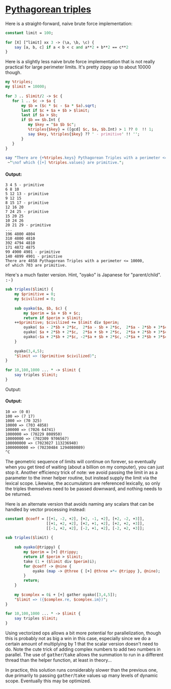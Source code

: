 [1]: http://rosettacode.org/wiki/Pythagorean_triples

# [Pythagorean triples][1]

Here is a straight-forward, naive brute force implementation:

```perl
constant limit = 100;
 
for [X] [^limit] xx 3 -> (\a, \b, \c) {
    say [a, b, c] if a < b < c and a**2 + b**2 == c**2
}
```


Here is a slightly less naive brute force implementation that is not really practical for large perimeter limits. It's pretty zippy up to about 10000 though.

```perl
my %triples;
my $limit = 10000;
 
for 3 .. $limit/2 -> $c {
   for 1 .. $c -> $a {
       my $b = ($c * $c - $a * $a).sqrt;
       last if $c + $a + $b > $limit;
       last if $a > $b;
       if $b == $b.Int {
          my $key = "$a $b $c";
          %triples{$key} = ([gcd] $c, $a, $b.Int) > 1 ?? 0  !! 1;
          say $key, %triples{$key} ?? ' - primitive' !! '';
       }
   } 
}
 
say "There are {+%triples.keys} Pythagorean Triples with a perimeter <= $limit,"
 ~"\nof which {[+] %triples.values} are primitive.";
```

#### Output:
```
3 4 5 - primitive
6 8 10
5 12 13 - primitive
9 12 15
8 15 17 - primitive
12 16 20
7 24 25 - primitive
15 20 25
10 24 26
20 21 29 - primitive
...
196 4800 4804
310 4800 4810
392 4794 4810
171 4872 4875
99 4900 4901 - primitive
140 4899 4901 - primitive
There are 4858 Pythagorean Triples with a perimeter <= 10000,
of which 703 are primitive.
```


Here's a much faster version. Hint, "oyako" is Japanese for "parent/child". <tt>:-)</tt>

```perl
sub triples($limit) {
    my $primitive = 0;
    my $civilized = 0;
 
    sub oyako($a, $b, $c) {
        my $perim = $a + $b + $c;
        return if $perim > $limit;
    ++$primitive; $civilized += $limit div $perim;
        oyako( $a - 2*$b + 2*$c,  2*$a - $b + 2*$c,  2*$a - 2*$b + 3*$c);
        oyako( $a + 2*$b + 2*$c,  2*$a + $b + 2*$c,  2*$a + 2*$b + 3*$c);
        oyako(-$a + 2*$b + 2*$c, -2*$a + $b + 2*$c, -2*$a + 2*$b + 3*$c);
    }
 
    oyako(3,4,5);
    "$limit => ($primitive $civilized)";
}
 
for 10,100,1000 ... * -> $limit {
    say triples $limit;
}
```


Output:


#### Output:
```
10 => (0 0)
100 => (7 17)
1000 => (70 325)
10000 => (703 4858)
100000 => (7026 64741)
1000000 => (70229 808950)
10000000 => (702309 9706567)
100000000 => (7023027 113236940)
1000000000 => (70230484 1294080089)
^C
```


The geometric sequence of limits will continue on forever, so eventually when you get tired of waiting (about a billion on my computer), you can just stop it. Another efficiency trick of note: we avoid passing the limit in as a parameter to the inner helper routine, but instead supply the limit via the lexical scope. Likewise, the accumulators are referenced lexically, so only the triples themselves need to be passed downward, and nothing needs to be returned.



Here is an alternate version that avoids naming any scalars that can be handled by vector processing instead:

```perl
constant @coeff = [[+1, -2, +2], [+2, -1, +2], [+2, -2, +3]],
                  [[+1, +2, +2], [+2, +1, +2], [+2, +2, +3]],
                  [[-1, +2, +2], [-2, +1, +2], [-2, +2, +3]];
 
sub triples($limit) {
 
    sub oyako(@trippy) {
        my $perim = [+] @trippy;
        return if $perim > $limit;
        take (1 + ($limit div $perim)i);
        for @coeff -> @nine {
            oyako (map -> @three { [+] @three »*« @trippy }, @nine);
        }
        return;
    }
 
    my $complex = 0i + [+] gather oyako([3,4,5]);
    "$limit => ({$complex.re, $complex.im})";
}
 
for 10,100,1000 ... * -> $limit {
    say triples $limit;
}
```


Using vectorized ops allows a bit more potential for parallelization, though this is probably not as big a win in this case, especially since we do a certain amount of multiplying by 1 that the scalar version doesn't need to do.
Note the cute trick of adding complex numbers to add two numbers in parallel.
The use of <tt>gather</tt>/<tt>take</tt> allows the summation to run in a different thread than the helper function, at least in theory...



In practice, this solution runs considerably slower than the previous one, due primarily to passing <tt>gather</tt>/<tt>take</tt> values up many levels of dynamic scope. Eventually this may be optimized.